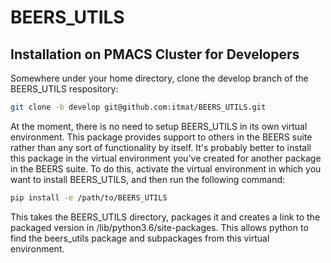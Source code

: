 # BEERS_UTILS

## Installation on PMACS Cluster for Developers

Somewhere under your home directory, clone the develop branch of the BEERS_UTILS respository:

```bash
git clone -b develop git@github.com:itmat/BEERS_UTILS.git
```

At the moment, there is no need to setup BEERS_UTILS in its own virtual environment.
This package provides support to others in the BEERS suite rather than any sort of
functionality by itself. It's probably better to install this package in the virtual
environment you've created for another package in the BEERS suite. To do this, activate
the virtual environment in which you want to install BEERS_UTILS, and then run the
following command:

```bash
pip install -e /path/to/BEERS_UTILS
```

This takes the BEERS_UTILS directory, packages it and creates a link to the packaged
version in <virtualenv>/lib/python3.6/site-packages. This allows python to find the
beers_utils package and subpackages from this virtual environment.
